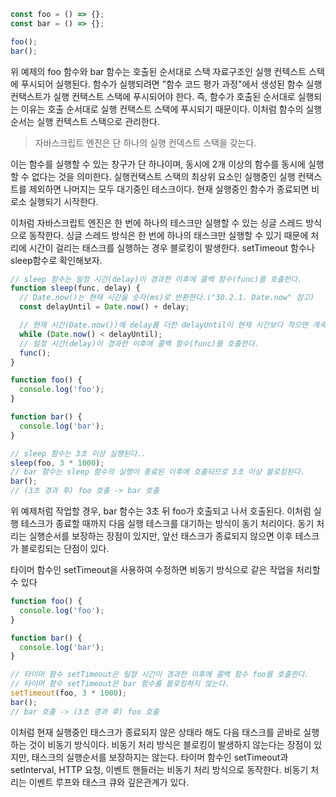 ```javascript
const foo = () => {};
const bar = () => {};

foo();
bar();
```
위 예제의 foo 함수와 bar 함수는 호출된 순서대로 스택 자료구조인 실행 컨텍스트 스택에 푸시되어 실행된다.
함수가 실행되려면  "함수 코드 평가 과정"에서 생성된 함수 실행 컨택스트가 실행 컨택스트 스택에 푸시되어야 한다.
즉, 함수가 호출된 순서대로 실행되는 이유는 호출 순서대로 실행 컨택스트 스택에 푸시되기 때문이다. 이처럼 함수의
실행 순서는 실행 컨텍스트 스택으로 관리한다.

> 자바스크립트 엔진은 단 하나의 실행 컨덱스트 스택을 갖는다.   

이는 함수를 실행할 수 있는 창구가 단 하나이며, 동시에 2개 이상의 함수를 동시에 실행할 수 없다는 것을 의미한다.
실행컨택스트 스택의 최상위 요소인 실행중인 실행 컨택스트를 제외하면 나머지는 모두 대기중인 테스크이다.
현재 실행중인 함수가 종료되면 비로소 실행되기 시작한다.

이처럼 자바스크립트 엔진은 한 번에 하나의 테스크만 실행할 수 있는 싱글 스레드 방식으로 동작한다.
싱글 스레드 방식은 한 번에 하나의 태스크만 실행할 수 있기 때문에 처리에 시간이 걸리는 태스크를 실행하는 경우
블로킹이 발생한다. setTimeout 함수나 sleep함수로 확인해보자.

```javascript
// sleep 함수는 일정 시간(delay)이 경과한 이후에 콜백 함수(func)를 호출한다.
function sleep(func, delay) {
  // Date.now()는 현재 시간을 숫자(ms)로 반환한다.("30.2.1. Date.now" 참고)
  const delayUntil = Date.now() + delay;

  // 현재 시간(Date.now())에 delay를 더한 delayUntil이 현재 시간보다 작으면 계속 반복한다.
  while (Date.now() < delayUntil);
  // 일정 시간(delay)이 경과한 이후에 콜백 함수(func)를 호출한다.
  func();
}

function foo() {
  console.log('foo');
}

function bar() {
  console.log('bar');
}

// sleep 함수는 3초 이상 실행된다..
sleep(foo, 3 * 1000);
// bar 함수는 sleep 함수의 실행이 종료된 이후에 호출되므로 3초 이상 블로킹된다.
bar();
// (3초 경과 후) foo 호출 -> bar 호출
```
위 예제처럼 작업할 경우, bar 함수는 3초 뒤 foo가 호출되고 나서 호출된다.
이처럼 실행 테스크가 종료할 때까지 다음 실행 테스크를 대기하는 방식이 동기 처리이다.
동기 처리는 실행순서를 보장하는 장점이 있지만, 앞선 태스크가 종료되지 않으면 이후 테스크가 블로킹되는 단점이 있다.

타이머 함수인 setTimeout을 사용하여 수정하면 비동기 방식으로 같은 작업을 처리할 수 있다
```javascript
function foo() {
  console.log('foo');
}

function bar() {
  console.log('bar');
}

// 타이머 함수 setTimeout은 일정 시간이 경과한 이후에 콜백 함수 foo를 호출한다.
// 타이머 함수 setTimeout은 bar 함수를 블로킹하지 않는다.
setTimeout(foo, 3 * 1000);
bar();
// bar 호출 -> (3초 경과 후) foo 호출
```
이처럼 현재 실행중인 태스크가 종료되지 않은 상태라 해도 다음 태스크를 곧바로 실행하는 것이 비동기 방식이다.
비동기 처리 방식은 블로킹이 발생하지 않는다는 장점이 있지만, 태스크의 실행순서를 보장하지는 않는다.
타이머 함수인 setTimeout과 setInterval, HTTP 요청, 이벤트 핸들러는 비동기 처리 방식으로 동작한다.
비동기 처리는 이벤트 루프와 태스크 큐와 깊은관계가 있다.

